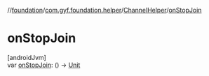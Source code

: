 //[foundation](../../../index.md)/[com.gyf.foundation.helper](../index.md)/[ChannelHelper](index.md)/[onStopJoin](on-stop-join.md)

# onStopJoin

[androidJvm]\
var [onStopJoin](on-stop-join.md): () -&gt; [Unit](https://kotlinlang.org/api/core/kotlin-stdlib/kotlin/-unit/index.html)